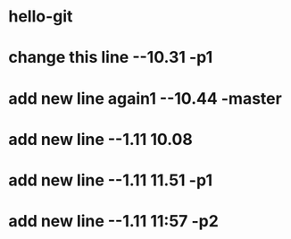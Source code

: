 # hello-git
# change this line --10.31 -p1
# add new line again1 --10.44 -master
# add new line --1.11 10.08
# add new line --1.11 11.51 -p1
# add new line --1.11 11:57 -p2